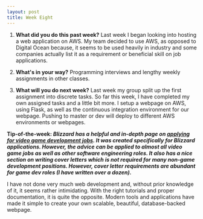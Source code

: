 ```yaml
---
layout: post
title: Week Eight
---
```


1. **What did you do this past week?** Last week I began looking into hosting a web application on AWS. My team decided to use AWS, as opposed to Digital Ocean because, it seems to be used heavily in industry and some companies actually list it as a requirement or beneficial skill on job applications.

2. **What's in your way?** Programming interviews and lengthy weekly assignments in other classes.

3. **What will you do next week?** Last week my group split up the first assignment into discrete tasks. So far this week, I have completed my own assigned tasks and a little bit more. I setup a webpage on AWS, using Flask, as well as the continuous integration environment for our webpage. Pushing to master or dev will deploy to different AWS environments or webpages.
 
**Tip-of-the-week: _Blizzard has a helpful and in-depth page on [applying for video game development jobs](http://us.blizzard.com/en-us/company/careers/roles/engineering.html). It was created specifically for Blizzard applications. However, the advice can be applied to almost all video game jobs as well as other software engineering roles. It also has a nice section on writing cover letters which is not required for many non-game development positions. However, cover letter requirements are abundant for game dev roles (I have written over a dozen)._**

I have not done very much web development and, without prior knowledge of it, it seems rather intimidating. With the right tutorials and proper documentation, it is quite the opposite. Modern tools and applications have made it simple to create your own scalable, beautiful, database-backed webpage.



